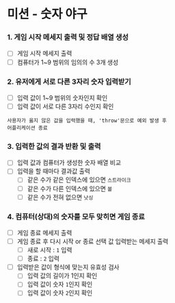 # 미션 - 숫자 야구

### 1. 게임 시작 메세지 출력 및 정답 배열 생성

- [ ] 게임 시작 메세지 출력
- [ ] 컴퓨터가 1~9 범위의 임의의 수 3개 생성

### 2. 유저에게 서로 다른 3자리 숫자 입력받기

- [ ] 입력 값이 1~9 범위의 숫자인지 확인
- [ ] 입력 값이 서로 다른 3자리 수인지 확인

```
사용자가 옳지 않은 값을 입력했을 때, 'throw'문으로 예외 발생 후
어플리케이션 종료
```

### 3. 입력한 값의 결과 반환 및 출력

- [ ] 입력 값과 컴퓨터가 생성한 숫자 배열 비교
- [ ] 입력을 할 때마다 결과값 출력
  - [ ] 같은 수가 같은 인덱스에 있으면 `스트라이크`
  - [ ] 같은 수가 다른 인덱스에 있으면 `볼`
  - [ ] 같은 수가 전혀 없으면 `낫싱`

### 4. 컴퓨터(상대)의 숫자를 모두 맞히면 게임 종료

- [ ] 게임 종료 메세지 출력
- [ ] 게임 종료 후 다시 시작 or 종료 선택 값 입력받는 메세지 출력
  - [ ] 새로 시작 : `1` 입력
  - [ ] 종료 : `2` 입력
- [ ] 입력받은 값이 형식에 맞는지 유효성 검사
  - [ ] 입력 값의 길이가 1인지 확인
  * [ ] 입력 값이 숫자 `1`인지 확인
  * [ ] 입력 값이 숫자 `2`인지 확인
